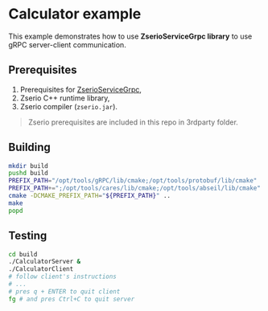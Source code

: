 # Calculator example

This example demonstrates how to use **ZserioServiceGrpc library** to use gRPC server-client communication.

## Prerequisites

1. Prerequisites for [ZserioServiceGrpc](../../README.md#prerequisites),
2. Zserio C++ runtime library,
3. Zserio compiler (`zserio.jar`).

> Zserio prerequisites are included in this repo in 3rdparty folder.

## Building

```bash
mkdir build
pushd build
PREFIX_PATH="/opt/tools/gRPC/lib/cmake;/opt/tools/protobuf/lib/cmake"
PREFIX_PATH+=";/opt/tools/cares/lib/cmake;/opt/tools/abseil/lib/cmake"
cmake -DCMAKE_PREFIX_PATH="${PREFIX_PATH}" ..
make
popd
```

## Testing

```bash
cd build
./CalculatorServer &
./CalculatorClient
# follow client's instructions
# ...
# pres q + ENTER to quit client
fg # and pres Ctrl+C to quit server
```
